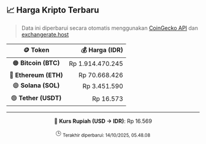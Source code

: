 

<!-- HARGA_KRIPTO -->
## 📈 Harga Kripto Terbaru

> Data ini diperbarui secara otomatis menggunakan [CoinGecko API](https://www.coingecko.com/) dan [exchangerate.host](https://exchangerate.host/)

<div align="center">

| 🪙 Token | 💰 Harga (IDR) |
|:------:|---------------:|
| 🟠 **Bitcoin (BTC)**   | Rp 1.914.470.245 |
| 🔵 **Ethereum (ETH)**  | Rp 70.668.426 |
| 🟣 **Solana (SOL)**    | Rp 3.451.590 |
| 🟢 **Tether (USDT)**   | Rp 16.573 |

---

💱 **Kurs Rupiah (USD → IDR)**: Rp 16.569

🕒 <sub>Terakhir diperbarui: 14/10/2025, 05.48.08</sub>

</div>
<!-- /HARGA_KRIPTO -->